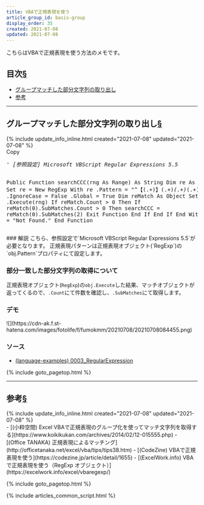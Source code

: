 ```yaml
---
title: VBAで正規表現を使う
article_group_id: basis-group
display_order: 35
created: 2021-07-08
updated: 2021-07-08
---
```

こちらはVBAで正規表現を使う方法のメモです。  

## <a name="index">目次</a><a class="heading-anchor-permalink" href="#目次">§</a>

<ul id="index_ul">
<li><a href="#グループマッチした部分文字列の取り出し">グループマッチした部分文字列の取り出し</a></li>
<li><a href="#参考">参考</a></li>
</ul>

* * *
## <a name="グループマッチした部分文字列の取り出し">グループマッチした部分文字列の取り出し</a><a class="heading-anchor-permalink" href="#グループマッチした部分文字列の取り出し">§</a>
<div class="chapter-updated">{% include update_info_inline.html created="2021-07-08" updated="2021-07-08" %}</div>

<div class="code-box no-title">
<div class="copy-button">Copy</div>
<pre>
<em class="comment">' [参照設定] Microsoft VBScript Regular Expressions 5.5</em>

Public Function searchCCC(rng As Range) As String
    Dim re As RegExp
    Set re = New RegExp
    With re
        .Pattern = "^【(.+)】(.+)_(.+)_(.+)$"
        .IgnoreCase = False
        .Global = True
        Dim reMatch As Object
        Set reMatch = .Execute(rng)
        If reMatch.Count &gt; 0 Then
            If reMatch(0).SubMatches.Count &gt; 0 Then
                searchCCC = reMatch(0).SubMatches(2)
                Exit Function
            End If
        End If
    End With
    searchCCC = "Not Found."
End Function
</pre>
</div>
### 解説
こちら、参照設定で`Microsoft VBScript Regular Expressions 5.5`が必要となります。  
正規表現パターンは正規表現オブジェクト(`RegExp`)の`obj.Pattern`プロパティにて設定します。  

### 部分一致した部分文字列の取得について
正規表現オブジェクト(`RegExp`)の`obj.Execute`した結果、マッチオブジェクトが返ってくるので、`.Count`にて件数を確認し、`.SubMatches`にて取得します。

### デモ
<p class="center" markdown="span">
![](https://cdn-ak.f.st-hatena.com/images/fotolife/f/fumokmm/20210708/20210708084455.png)
</p>

### ソース
- [(language-examples) 0003_RegularExpression](https://github.com/fumokmm/language-examples/tree/main/VBA/0003_RegularExpression)

{% include goto_pagetop.html %}

* * *
## <a name="参考">参考</a><a class="heading-anchor-permalink" href="#参考">§</a>
<div class="chapter-updated">{% include update_info_inline.html created="2021-07-08" updated="2021-07-08" %}</div>
- [(小粋空間) Excel VBAで正規表現のグループ化を使ってマッチ文字列を取得する](https://www.koikikukan.com/archives/2014/02/12-015555.php)
- [(Office TANAKA) 正規表現によるマッチング](http://officetanaka.net/excel/vba/tips/tips38.htm)
- [(CodeZine) VBAで正規表現を使う](https://codezine.jp/article/detail/1655)
- [(ExcelWork.info) VBA で正規表現を使う（RegExp オブジェクト）](https://excelwork.info/excel/vbaregexp/)

{% include goto_pagetop.html %}

{% include articles_common_script.html %}
